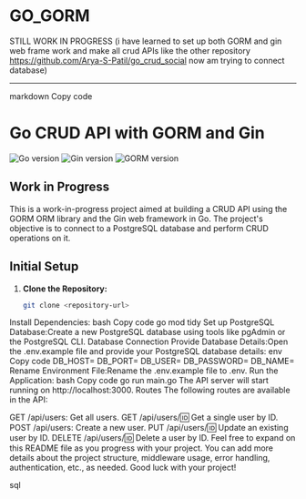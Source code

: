 # GO_GORM
STILL WORK IN PROGRESS (i have learned to set up both GORM and gin web frame work and make all crud APIs like the other repository https://github.com/Arya-S-Patil/go_crud_social now am trying to connect database)

---
markdown
Copy code
# Go CRUD API with GORM and Gin

![Go version](https://img.shields.io/badge/Go-v1.16-blue)
![Gin version](https://img.shields.io/badge/Gin-v1.7.4-green)
![GORM version](https://img.shields.io/badge/GORM-v1.21.7-orange)

## Work in Progress

This is a work-in-progress project aimed at building a CRUD API using the GORM ORM library and the Gin web framework in Go. The project's objective is to connect to a PostgreSQL database and perform CRUD operations on it.

## Initial Setup

1. **Clone the Repository:**

   ```bash
   git clone <repository-url>
Install Dependencies:
bash
Copy code
go mod tidy
Set up PostgreSQL Database:Create a new PostgreSQL database using tools like pgAdmin or the PostgreSQL CLI.
Database Connection
Provide Database Details:Open the .env.example file and provide your PostgreSQL database details:
env
Copy code
DB_HOST=<database-host>
DB_PORT=<database-port>
DB_USER=<database-user>
DB_PASSWORD=<database-password>
DB_NAME=<database-name>
Rename Environment File:Rename the .env.example file to .env.
Run the Application:
bash
Copy code
go run main.go
The API server will start running on http://localhost:3000.
Routes
The following routes are available in the API:

GET /api/users: Get all users.
GET /api/users/:id: Get a single user by ID.
POST /api/users: Create a new user.
PUT /api/users/:id: Update an existing user by ID.
DELETE /api/users/:id: Delete a user by ID.
Feel free to expand on this README file as you progress with your project. You can add more details about the project structure, middleware usage, error handling, authentication, etc., as needed. Good luck with your project!

sql
